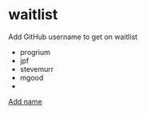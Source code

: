 # waitlist
Add GitHub username to get on waitlist

* progrium
* jpf
* stevemurr
* mgood
* 

[Add name](https://github.com/tractordev/waitlist/edit/main/README.md)
